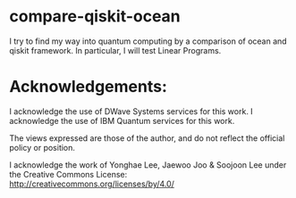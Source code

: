 # compare-qiskit-ocean
I try to find my way into quantum computing by a comparison of ocean and qiskit framework. In particular, I will test Linear Programs.

# Acknowledgements:

I acknowledge the use of DWave Systems services for this work. 
I acknowledge the use of IBM Quantum services for this work. 

The views expressed are those of the author, and do not reflect the official policy or position.

I acknowledge the work of Yonghae Lee, Jaewoo Joo & Soojoon Lee under the Creative
Commons License: http://creativecommons.org/licenses/by/4.0/
